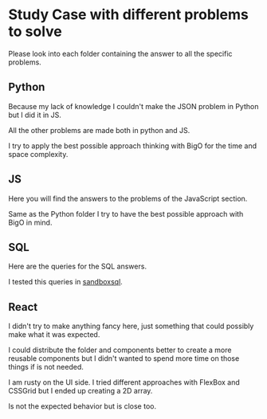 # Study Case with different problems to solve

Please look into each folder containing the answer to all the specific problems.

## Python

Because my lack of knowledge I couldn't make the JSON problem in Python but I did it in JS.

All the other problems are made both in python and JS.

I try to apply the best possible approach thinking with BigO for the time and space complexity.

## JS

Here you will find the answers to the problems of the JavaScript section.

Same as the Python folder I try to have the best possible approach with BigO in mind.

## SQL

Here are the queries for the SQL answers.

I tested this queries in [sandboxsql](https://sandboxsql.com/).

## React

I didn't try to make anything fancy here, just something that could possibly make what it was expected.

I could distribute the folder and components better to create a more reusable components but I didn't wanted to spend more time on those things if is not needed.

I am rusty on the UI side. I tried different approaches with FlexBox and CSSGrid but I ended up creating a 2D array.

Is not the expected behavior but is close too.
